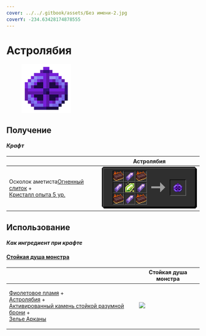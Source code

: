 ```yaml
---
cover: ../../.gitbook/assets/Без имени-2.jpg
coverY: -234.63428174878555
---
```


# Астролябия

<figure><img src="../../.gitbook/assets/astrolabe_128.png" alt=""><figcaption></figcaption></figure>

## Получение

#### _Крафт_

|                                                                                                                                |  Астролябия                              |
| ------------------------------------------------------------------------------------------------------------------------------ | ---------------------------------------- |
| <p>Осколок аметиста<a href="fireite_ingot.md">Огненный слиток</a> +<br><a href="xp_crystal_4.md">Кристалл опыта 5  ур.</a></p> | ![](../../.gitbook/assets/astrolabe.png) |

## Использование

#### _Как ингредиент при крафте_

#### [Стойкая душа монстра](basemonstersoul_steadfast.md)

|                                                                                                                                                                                                                                                                 |  Стойкая душа монстра                                     |
| --------------------------------------------------------------------------------------------------------------------------------------------------------------------------------------------------------------------------------------------------------------- | --------------------------------------------------------- |
| <p><a href="purple_blaze.md">Фиолетовое пламя</a> +<br><a href="astrolabe.md">Астролябия</a> +<br><a href="sentientarmourgem_steadfast_activated.md">Активированный камень стойкой разумной брони</a> +<br><a href="weak_arcana_potion.md">Зелье Арканы</a></p> | ![](../../.gitbook/assets/basemonstersoul\_steadfast.png) |

